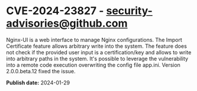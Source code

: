 # CVE-2024-23827 - security-advisories@github.com

Nginx-UI is a web interface to manage Nginx configurations. The Import Certificate feature allows arbitrary write into the system. The feature does not check if the provided user input is a certification/key and allows to write into arbitrary paths in the system. It's possible to leverage the vulnerability into a remote code execution overwriting the config file app.ini. Version 2.0.0.beta.12 fixed the issue.

**Publish date:** 2024-01-29
